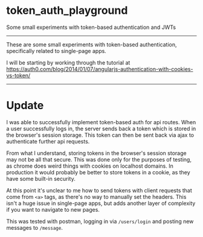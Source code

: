 # token_auth_playground
Some small experiments with token-based authentication and JWTs

_________

These are some small experiments with token-based authentication, specifically related to single-page apps.  

I will be starting by working through the tutorial at https://auth0.com/blog/2014/01/07/angularjs-authentication-with-cookies-vs-token/

__________

# Update

I was able to successfully implement token-based auth for api routes.  When a user successfully logs in, the server sends back a token which is stored in the browser's session storage.  This token can then be sent back via ajax to authenticate further api requests.

From what I understand, storing tokens in the browser's session storage may not be all that secure.  This was done only for the purposes of testing, as chrome does weird things with cookies on localhost domains.  In production it would probably be better to store tokens in a cookie, as they have some built-in security.

At this point it's unclear to me how to send tokens with client requests that come from `<a>` tags, as there's no way to manually set the headers.  This isn't a huge issue in single-page apps, but adds another layer of complexity if you want to navigate to new pages.

This was tested with postman, logging in via `/users/login` and posting new messages to `/message`.
